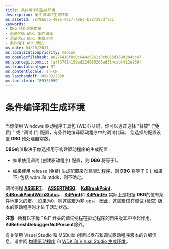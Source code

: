 ```yaml
---
title: 条件编译和生成环境
description: 条件编译和生成环境
ms.assetid: 7879b6c6-4985-4817-a8bc-b287397df721
keywords:
- DBG 预处理器常量
- 调试代码 WDK，条件编译
- 调试代码 WDK，生成环境
- 条件编译 WDK 调试
ms.date: 04/20/2017
ms.localizationpriority: medium
ms.openlocfilehash: a0276416f8c0c644c626213cb865d1698284bc47
ms.sourcegitcommit: faff37814159ad224080205ad314cabf412e269f
ms.translationtype: MT
ms.contentlocale: zh-CN
ms.lasthandoff: 09/02/2020
ms.locfileid: "89383999"
---
```

# <a name="conditional-compilation-and-the-build-environment"></a>条件编译和生成环境


## <span id="ddk_conditional_compilation_and_the_build_environment_tools"></span><span id="DDK_CONDITIONAL_COMPILATION_AND_THE_BUILD_ENVIRONMENT_TOOLS"></span>


当你使用 Windows 驱动程序工具包 (WDK) 8 时，你可以通过选择 "释放" ("免费) " 或 "调试 (") 配置，有条件地编译驱动程序中的调试代码。 您选择的配置设置 **DBG** 预处理器常数。

**DBG**的值取决于你选择用于构建驱动程序的生成配置：

-   如果使用调试 (创建驱动程序) 配置，则 **DBG** 将等于1。

-   如果使用 release (免费) 生成配置来创建驱动程序，则 **DBG** 将等于 0 (; 如果不) 包括 wdm 和 ntddk，则不确定。

调试例程 [**ASSERT**](/previous-versions/windows/hardware/previsioning-framework/ff542107(v=vs.85))、 [**ASSERTMSG**](/windows-hardware/drivers/ddi/wdm/nf-wdm-assertmsg)、 [**KdBreakPoint**](/previous-versions/windows/hardware/previsioning-framework/ff548063(v=vs.85))、 [**KdBreakPointWithStatus**](/windows-hardware/drivers/ddi/wdm/nf-wdm-kdbreakpointwithstatus)、 [**KdPrint**](/windows-hardware/drivers/ddi/wdm/nf-wdm-kdprint)和 [**KdPrintEx**](/windows-hardware/drivers/ddi/wdm/nf-wdm-kdprintex) 实际上是根据 **DBG**的值有条件地定义的宏。 如果为0，则这些宏为非 ops。 因此，这些宏仅在调试 (检查) 版本的驱动程序时才处于活动状态。

**注意**   所有以字母 "Kd" 开头的调试例程在驱动程序的自由版本中不起作用， **KdRefreshDebuggerNotPresent**除外。

 

有关使用 Visual Studio 和 MSBuild 创建以发布和调试驱动程序版本的详细信息，请参阅 [构建驱动程序](../develop/building-a-driver.md) 和 [WDK 和 Visual Studio 生成环境](wdk-and-visual-studio-build-environment.md)。

 

